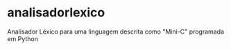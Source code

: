 # analisadorlexico
Analisador Léxico para uma linguagem descrita como "Mini-C" programada em Python
